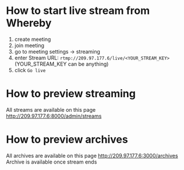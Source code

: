 # How to start live stream from Whereby

1. create meeting
2. join meeting
3. go to meeting settings -> streaming
4. enter Stream URL: `rtmp://209.97.177.6/live/<YOUR_STREAM_KEY>` (YOUR_STREAM_KEY can be anything)
5. click `Go live`

# How to preview streaming

All streams are available on this page http://209.97.177.6:8000/admin/streams

# How to preview archives

All archives are available on this page http://209.97.177.6:3000/archives <br>
Archive is available once stream ends

